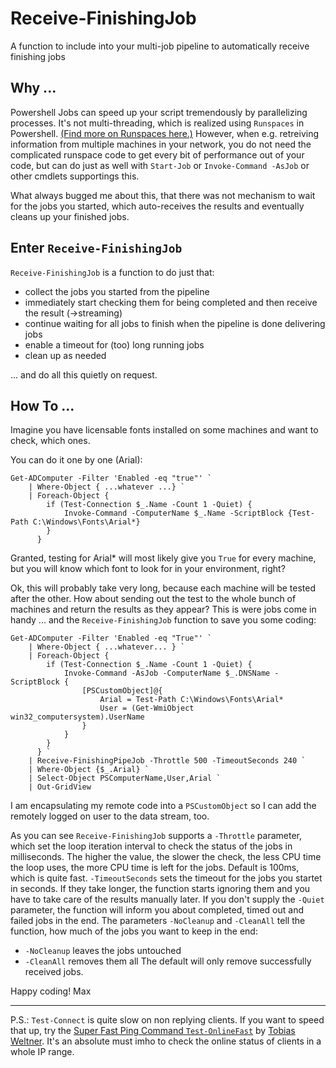 # Receive-FinishingJob
A function to include into your multi-job pipeline to automatically receive finishing jobs

## Why ...

Powershell Jobs can speed up your script tremendously by parallelizing processes. It's not multi-threading, which is realized using `Runspaces` in Powershell. [(Find more on Runspaces here.)](https://blogs.technet.microsoft.com/heyscriptingguy/2015/11/26/beginning-use-of-powershell-runspaces-part-1/) However, when e.g. retreiving information from multiple machines in your network, you do not need the complicated runspace code to get every bit of performance out of your code, but can do just as well with `Start-Job` or `Invoke-Command -AsJob` or other cmdlets supportings this.

What always bugged me about this, that there was not mechanism to wait for the jobs you started, which auto-receives the results and eventually cleans up your finished jobs.

## Enter `Receive-FinishingJob`

`Receive-FinishingJob` is a function to do just that:

* collect the jobs you started from the pipeline
* immediately start checking them for being completed and then receive the result (->streaming)
* continue waiting for all jobs to finish when the pipeline is done delivering jobs
* enable a timeout for (too) long running jobs
* clean up as needed

... and do all this quietly on request.

## How To ...

Imagine you have licensable fonts installed on some machines and want to check, which ones.

You can do it one by one (Arial):

    Get-ADComputer -Filter 'Enabled -eq "true"' `
        | Where-Object { ...whatever ...} `
        | Foreach-Object {
            if (Test-Connection $_.Name -Count 1 -Quiet) {
                Invoke-Command -ComputerName $_.Name -ScriptBlock {Test-Path C:\Windows\Fonts\Arial*}
            }
          }

Granted, testing for Arial* will most likely give you `True` for every machine, but you will know which font to look for in your environment, right?

Ok, this will probably take very long, because each machine will be tested after the other. How about sending out the test to the whole bunch of machines and return the results as they appear? This is were jobs come in handy ... and the `Receive-FinishingJob` function to save you some coding:


    Get-ADComputer -Filter 'Enabled -eq "True"' `
        | Where-Object { ...whatever... } `
        | Foreach-Object {
            if (Test-Connection $_.Name -Count 1 -Quiet) {
                Invoke-Command -AsJob -ComputerName $_.DNSName -ScriptBlock {
                    [PSCustomObject]@{
                        Arial = Test-Path C:\Windows\Fonts\Arial*
                        User = (Get-WmiObject win32_computersystem).UserName
                    }
                }
            }
          } `
        | Receive-FinishingPipeJob -Throttle 500 -TimeoutSeconds 240 `
        | Where-Object {$_.Arial} `
        | Select-Object PSComputerName,User,Arial `
        | Out-GridView


I am encapsulating my remote code into a `PSCustomObject` so I can add the remotely logged on user to the data stream, too.

As you can see `Receive-FinishingJob` supports a `-Throttle` parameter, which set the loop iteration interval to check the status of the jobs in milliseconds. The higher the value, the slower the check, the less CPU time the loop uses, the more CPU time is left for the jobs. Default is 100ms, which is quite fast. `-TimeoutSeconds` sets the timeout for the jobs you startet in seconds. If they take longer, the function starts ignoring them and you have to take care of the results manually later.
If you don't supply the `-Quiet` parameter, the function will inform you about completed, timed out and failed jobs in the end.
The parameters `-NoCleanup` and `-CleanAll` tell the function, how much of the jobs you want to keep in the end:
* `-NoCleanup` leaves the jobs untouched
* `-CleanAll` removes them all
The default will only remove successfully received jobs.


Happy coding!
Max

---

P.S.:
`Test-Connect` is quite slow on non replying clients. If you want to speed that up, try the [Super Fast Ping Command `Test-OnlineFast`](https://community.idera.com/database-tools/powershell/powertips/b/tips/posts/final-super-fast-ping-command) by [Tobias Weltner](https://twitter.com/TobiasPSP). It's an absolute must imho to check the online status of clients in a whole IP range.
